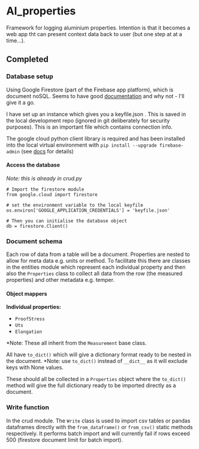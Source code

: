 # Al_properties
Framework for logging aluminium properties.  Intention is that it becomes a web 
app tht can present context data back to user (but one step at at a time...).

## Completed
### Database setup

Using Google Firestore (part of the Firebase app platform), which is document 
noSQL.  Seems to have good 
[documentation](https://firebase.google.com/docs/firestore) and why not - I'll 
give it a go.

I have set up an instance which gives you a keyfile.json .  This is saved in 
the local development repo (ignored in git deliberately for security purposes).
This is an important file which contains connection info.

The google cloud python client library is required and has been installed into 
the local virtual environment with `pip install --upgrade firebase-admin` (see 
[docs](https://firebase.google.com/docs/firestore/quickstart) for details)

#### Access the database
*Note: this is already in crud.py*

```
# Import the firestore module
from google.cloud import firestore

# set the environment variable to the local keyfile
os.environ['GOOGLE_APPLICATION_CREDENTIALS'] = 'keyfile.json'

# Then you can initialise the database object
db = firestore.Client()
```

### Document schema
Each row of data from a table will be a document. Properties are nested to 
allow for meta data e.g. units or method.  To facilitate this there are classes
in the entities module which represent each individual property and then also
the `Properties` class to collect all data from the row (the measured 
properties) and other metadata e.g. temper.

#### Object mappers
**Individual properties:**
* `ProofStress`
* `Uts`
* `Elongation`

*Note: These all inherit from the `Measurement` base class.

All have `to_dict()` which will give a dictionary format ready to be nested in
the document.  *Note: use `to_dict()` instead of `__dict__` as it will exclude
keys with None values.

These should all be collected in a `Properties` object where the `to_dict()` 
method will give the full dictionary ready to be imported directly as a 
document.


### Write function
In the crud module. The `Write` class is used to import csv tables or pandas 
dataframes directly with the `from_dataframe()` or `from_csv()` static methods
respectively. It performs batch import and will currently fail if rows exceed 
500 (firestore document limit for batch import).

